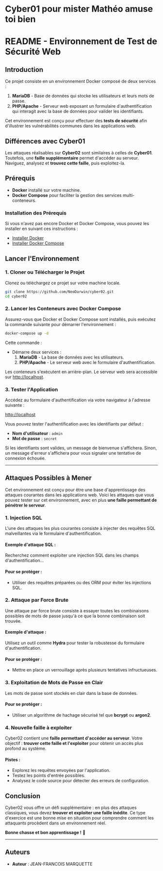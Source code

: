 # Cyber01 pour mister Mathéo  amuse toi bien

# README - Environnement de Test de Sécurité Web

## Introduction

Ce projet consiste en un environnement Docker composé de deux services :
1. **MariaDB** - Base de données qui stocke les utilisateurs et leurs mots de passe.
2. **PHP/Apache** - Serveur web exposant un formulaire d'authentification qui interagit avec la base de données pour valider les identifiants.

Cet environnement est conçu pour effectuer des **tests de sécurité** afin d'illustrer les vulnérabilités communes dans les applications web.

## Différences avec Cyber01

Les attaques réalisables sur **Cyber02** sont similaires à celles de **Cyber01**. Toutefois, une **faille supplémentaire** permet d'accéder au serveur. Naviguez, analysez et **trouvez cette faille**, puis exploitez-la.

## Prérequis

- **Docker** installé sur votre machine.
- **Docker Compose** pour faciliter la gestion des services multi-conteneurs.

### Installation des Prérequis

Si vous n'avez pas encore Docker et Docker Compose, vous pouvez les installer en suivant ces instructions :

- [Installer Docker](https://docs.docker.com/get-docker/)
- [Installer Docker Compose](https://docs.docker.com/compose/install/)

## Lancer l'Environnement

### 1. Cloner ou Télécharger le Projet

Clonez ou téléchargez ce projet sur votre machine locale.

```bash
git clone https://github.com/NeoDarwin/cyber02.git
cd cyber02
```

### 2. Lancer les Conteneurs avec Docker Compose

Assurez-vous que Docker et Docker Compose sont installés, puis exécutez la commande suivante pour démarrer l'environnement :

```bash
docker-compose up -d
```

Cette commande :
- Démarre deux services :
  1. **MariaDB** - La base de données avec les utilisateurs.
  2. **PHP/Apache** - Le serveur web avec le formulaire d'authentification.
  
Les conteneurs s'exécutent en arrière-plan. Le serveur web sera accessible sur [http://localhost](http://localhost).

### 3. Tester l'Application

Accédez au formulaire d'authentification via votre navigateur à l'adresse suivante :

[http://localhost](http://localhost)

Vous pouvez tester l'authentification avec les identifiants par défaut :
- **Nom d'utilisateur** : `admin`
- **Mot de passe** : `secret`

Si les identifiants sont valides, un message de bienvenue s'affichera. Sinon, un message d'erreur s'affichera pour vous signaler une tentative de connexion échouée.

---

## Attaques Possibles à Mener

Cet environnement est conçu pour être une base d'apprentissage des attaques courantes dans les applications web. Voici les attaques que vous pouvez tester sur cet environnement, avec en plus **une faille permettant de pénétrer le serveur**.

### 1. **Injection SQL**

L'une des attaques les plus courantes consiste à injecter des requêtes SQL malveillantes via le formulaire d'authentification.

#### Exemple d'attaque SQL :

Recherchez comment exploiter une injection SQL dans les champs d'authentification...

#### Pour se protéger :
- Utiliser des requêtes préparées ou des ORM pour éviter les injections SQL.

### 2. **Attaque par Force Brute**

Une attaque par force brute consiste à essayer toutes les combinaisons possibles de mots de passe jusqu'à ce que la bonne combinaison soit trouvée.

#### Exemple d'attaque :

Utilisez un outil comme **Hydra** pour tester la robustesse du formulaire d'authentification.

#### Pour se protéger :
- Mettre en place un verrouillage après plusieurs tentatives infructueuses.

### 3. **Exploitation de Mots de Passe en Clair**

Les mots de passe sont stockés en clair dans la base de données.

#### Pour se protéger :
- Utiliser un algorithme de hachage sécurisé tel que **bcrypt** ou **argon2**.

### 4. **Nouvelle faille à exploiter**

Cyber02 contient une **faille permettant d'accéder au serveur**. Votre objectif : **trouver cette faille et l'exploiter** pour obtenir un accès plus profond au système.

#### Pistes :
- Explorez les requêtes envoyées par l'application.
- Testez les points d'entrée possibles.
- Analysez le code source pour détecter des erreurs de configuration.

## Conclusion

Cyber02 vous offre un défi supplémentaire : en plus des attaques classiques, vous devez **trouver et exploiter une faille inédite**. Ce type d'exercice est une bonne mise en situation pour comprendre comment les attaquants procèdent dans un environnement réel.

**Bonne chasse et bon apprentissage !** 🚀

---

## Auteurs

- **Auteur** : JEAN-FRANCOIS MARQUETTE
